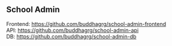## School Admin
Frontend: https://github.com/buddhagrg/school-admin-frontend \
API: https://github.com/buddhagrg/school-admin-api \
DB: https://github.com/buddhagrg/school-admin-db
